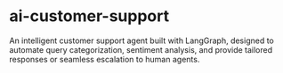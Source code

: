 # ai-customer-support
An intelligent customer support agent built with LangGraph, designed to automate query categorization, sentiment analysis, and provide tailored responses or seamless escalation to human agents.
